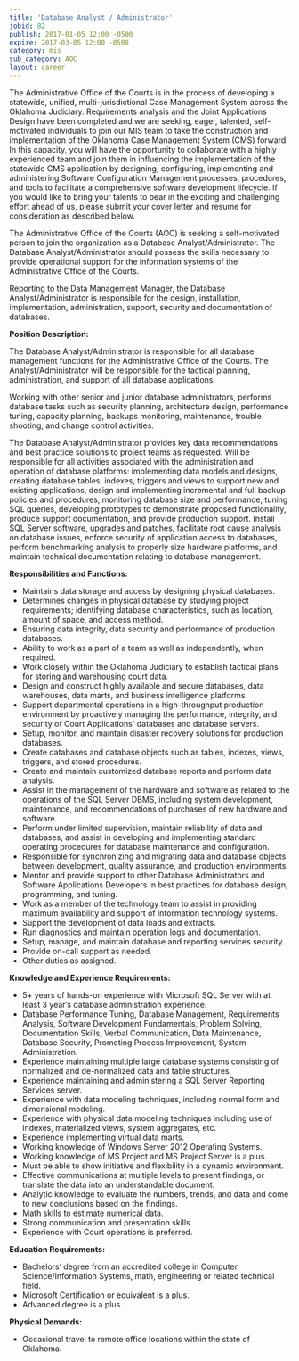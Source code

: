 ```yaml
---
title: 'Database Analyst / Administrator'
jobid: 82
publish: 2017-01-05 12:00 -0500
expire: 2017-03-05 12:00 -0500
category: mis
sub_category: AOC
layout: career
---
```

<p>The Administrative Office of the Courts is in the process of developing a statewide, unified, multi-jurisdictional Case Management System across the Oklahoma Judiciary.  Requirements analysis and the Joint Applications Design have been completed and we are seeking, eager, talented, self-motivated individuals to join our MIS team to take the construction and implementation of the Oklahoma Case Management System (CMS) forward.  In this capacity, you will have the opportunity to collaborate with a highly experienced team and join them in influencing the implementation of the statewide CMS application by designing, configuring, implementing and administering Software Configuration Management processes, procedures, and tools to facilitate a comprehensive software development lifecycle.   If you would like to bring your talents to bear in the exciting and challenging effort ahead of us, please submit your cover letter and resume for consideration as described below.</p>
<p>The Administrative Office of the Courts (AOC) is seeking a self-motivated person to join the organization as a Database Analyst/Administrator.  The Database Analyst/Administrator should possess the skills necessary to provide operational support for the information systems of the Administrative Office of the Courts.</p>
<p>Reporting to the Data Management Manager, the Database Analyst/Administrator is responsible for the design, installation, implementation, administration, support, security and documentation of databases.</p>
<p><strong>Position Description:</strong></p>
<p>The Database Analyst/Administrator is responsible for all database management functions for the Administrative Office of the Courts. The Analyst/Administrator will be responsible for the tactical planning, administration, and support of all database applications. </p>
<p>Working with other senior and junior database administrators, performs database tasks such as security planning, architecture design, performance tuning, capacity planning, backups monitoring, maintenance, trouble shooting, and change control activities. </p>
<p>The Database Analyst/Administrator provides key data recommendations and best practice solutions to project teams as requested. Will be responsible for all activities associated with the administration and operation of database platforms: implementing data models and designs, creating database tables, indexes, triggers and views to support new and existing applications, design and implementing incremental and full backup policies and procedures, monitoring database size and performance, tuning SQL queries, developing prototypes to demonstrate proposed functionality, produce support documentation, and provide production support. Install SQL Server software, upgrades and patches, facilitate root cause analysis on database issues, enforce security of application access to databases, perform benchmarking analysis to properly size hardware platforms, and maintain technical documentation relating to database management. </p>
<p><strong>Responsibilities and Functions:</strong></p>
<ul>
<li>Maintains data storage and access by designing physical databases. </li>
<li>Determines changes in physical database by studying project requirements; identifying database characteristics, such as location, amount of space, and access method.</li>
<li>Ensuring data integrity, data security and performance of production databases.</li>
<li>Ability to work as a part of a team as well as independently, when required.</li>
<li>Work closely within the Oklahoma Judiciary to establish tactical plans for storing and warehousing court data.</li>
<li>Design and construct highly available and secure databases, data warehouses, data marts, and business intelligence platforms.</li>
<li>Support departmental operations in a high-throughput production environment by proactively managing the performance, integrity, and security of Court Applications' databases and database servers. </li>
<li>Setup, monitor, and maintain disaster recovery solutions for production databases. </li>
<li>Create databases and database objects such as tables, indexes, views, triggers, and stored procedures.</li>
<li>Create and maintain customized database reports and perform data analysis. </li>
<li>Assist in the management of the hardware and software as related to the operations of the SQL Server DBMS, including system development, maintenance, and recommendations of purchases of new hardware and software.</li>
<li>Perform under limited supervision, maintain reliability of data and databases, and assist in developing and implementing standard operating procedures for database maintenance and configuration.</li>
<li>Responsible for synchronizing and migrating data and database objects between development, quality assurance, and production environments. </li>
<li>Mentor and provide support to other Database Administrators and Software Applications Developers in best practices for database design, programming, and tuning. </li>
<li>Work as a member of the technology team to assist in providing maximum availability and support of information technology systems. </li>
<li>Support the development of data loads and extracts.</li>
<li>Run diagnostics and maintain operation logs and documentation.</li>
<li>Setup, manage, and maintain database and reporting services security.</li>
<li>Provide on-call support as needed.</li>
<li>Other duties as assigned.</li>
</ul>
<p><strong>Knowledge and Experience Requirements:</strong></p>
<ul>
<li>5+ years of hands-on experience with Microsoft SQL Server with at least 3 year’s database administration experience.</li>
<li>Database Performance Tuning, Database Management, Requirements Analysis, Software Development Fundamentals, Problem Solving, Documentation Skills, Verbal Communication, Data Maintenance, Database Security, Promoting Process Improvement, System Administration.</li>
<li>Experience maintaining multiple large database systems consisting of normalized and de-normalized data and table structures.</li>
<li>Experience maintaining and administering a SQL Server Reporting Services server.</li>
<li>Experience with data modeling techniques, including normal form and dimensional modeling.</li>
<li>Experience with physical data modeling techniques including use of indexes, materialized views, system aggregates, etc.</li>
<li>Experience implementing virtual data marts.</li>
<li>Working knowledge of Windows Server 2012 Operating Systems.</li>
<li>Working knowledge of MS Project and MS Project Server is a plus.</li>
<li>Must be able to show initiative and flexibility in a dynamic environment. </li>
<li>Effective communications at multiple levels to present findings, or translate the data into an understandable document. </li>
<li>Analytic knowledge to evaluate the numbers, trends, and data and come to new conclusions based on the findings.</li>
<li>Math skills to estimate numerical data.</li>
<li>Strong communication and presentation skills.</li>
<li>Experience with Court operations is preferred.</li>
</ul>
<p><strong>Education Requirements:</strong></p>
<ul>
<li>Bachelors’ degree from an accredited college in Computer Science/Information Systems, math, engineering or related technical field.</li>
<li>Microsoft Certification or equivalent is a plus.</li>
<li>Advanced degree is a plus.</li>
</ul>
<p><strong>Physical Demands:</strong></p>
<ul>
<li>Occasional travel to remote office locations within the state of Oklahoma.</li></ul>